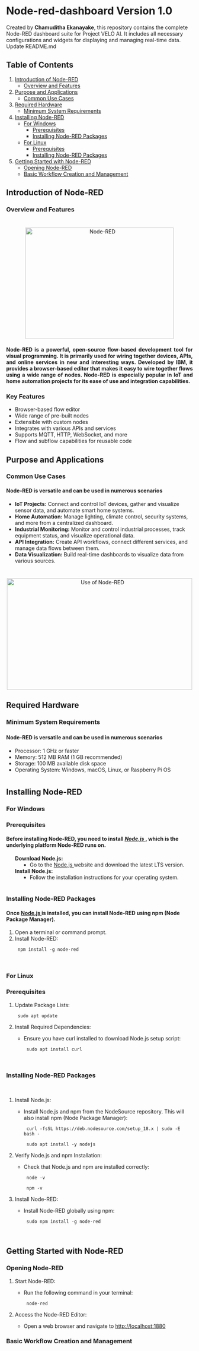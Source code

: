 # Node-red-dashboard **Version 1.0**

<a name="top"></a>

Created by **Chamuditha Ekanayake**, this repository contains the complete Node-RED dashboard suite for Project VELO AI. It includes all necessary configurations and widgets for displaying and managing real-time data. Update README.md

## Table of Contents
1. [Introduction of Node-RED](#introduction-of-node-red)
    - [Overview and Features](#overview-and-features)
2. [Purpose and Applications](#purpose-and-applications)
    - [Common Use Cases](#common-use-cases)
3. [Required Hardware](#required-hardware)
    - [Minimum System Requirements](#minimum-system-requirements)
4. [Installing Node-RED](#installing-node-red)
    - [For Windows](#for-windows)
        - [Prerequisites](#prerequisites)
        - [Installing Node-RED Packages](#installing-node-red-packages)
    - [For Linux](#for-linux)
        - [Prerequisites](#prerequisites)
        - [Installing Node-RED Packages](#installing-node-red-packages)
5. [Getting Started with Node-RED](#getting-started-with-node-red)
    - [Opening Node-RED](#opening-node-red)
    - [Basic Workflow Creation and Management](#basic-workflow-oreation-and-management)





## Introduction of Node-RED

### Overview and Features

<div align="center">
    <h1></h1>
    <a href="https://wiki.seeedstudio.com/reComputer_J4012_Flash_Jetpack/">
        <img src="https://upload.wikimedia.org/wikipedia/commons/2/2b/Node-red-icon.png"
            alt="Node-RED"
            width="400"
            height="300">
    </a>

<h4 align="justify">Node-RED is a powerful, open-source flow-based development tool for visual programming. It is primarily used for wiring together devices, APIs, and online services in new and interesting ways. Developed by IBM, it provides a browser-based editor that makes it easy to wire together flows using a wide range of nodes. Node-RED is especially popular in IoT and home automation projects for its ease of use and integration capabilities.</h4>

<h3 align="left">Key Features</h3>
<ul align="left">
    <li>Browser-based flow editor</li>
    <li>Wide range of pre-built nodes</li>
    <li>Extensible with custom nodes</li>
    <li>Integrates with various APIs and services</li>
    <li>Supports MQTT, HTTP, WebSocket, and more</li>
    <li>Flow and subflow capabilities for reusable code</li>
</ul>
</div>





## Purpose and Applications

### Common Use Cases

<div align="center">

<h4 align="left"><b>Node-RED is versatile and can be used in numerous scenarios</b></h4>
<ul align="left">
    <li><b>IoT Projects:</b> Connect and control IoT devices, gather and visualize sensor data, and automate smart home systems.</li>
    <li><b>Home Automation: </b>Manage lighting, climate control, security systems, and more from a centralized dashboard.</li>
    <li><b>Industrial Monitoring:</b> Monitor and control industrial processes, track equipment status, and visualize operational data.</li>
    <li><b>API Integration:</b> Create API workflows, connect different services, and manage data flows between them.</li>
    <li><b>Data Visualization: </b>Build real-time dashboards to visualize data from various sources.</li>
</ul>

<h1></h1>
<a href="https://wiki.seeedstudio.com/reComputer_J4012_Flash_Jetpack/">
        <img src="https://www.iqhome.org/image/cache/catalog/solutions/flowcharts/Outputs/node-red_output-2722x1080.png"
            alt="Use of Node-RED"
            width="500"
            height="300">
    </a>

</div>





## Required Hardware

### Minimum System Requirements


<h3></h3>
<h4 align="left"><b>Node-RED is versatile and can be used in numerous scenarios</b></h4>
<ul align="left">
    <li>Processor: 1 GHz or faster</li>
    <li>Memory: 512 MB RAM (1 GB recommended)</li>
    <li>Storage: 100 MB available disk space</li>
    <li>Operating System: Windows, macOS, Linux, or Raspberry Pi OS</li>
</ul>

<h1></h1>




## Installing Node-RED

### For Windows 

### Prerequisites

<div align="center">

<h4 align="left">Before installing Node-RED, you need to install <a href="https://nodejs.org/en"> <b><i>Node.js </i></b></a>  , which is the underlying platform Node-RED runs on.</h4>

<ul align="left">
    <dt>
        <strong>Download Node.js:</strong><br>
         <dd><li> Go to the <a href="https://nodejs.org/en"> Node.js </a> website and download the latest LTS version. </li></dd>
    </dt>
    </dt>
        <strong>Install Node.js:</strong><br>
        <dd><li> Follow the installation instructions for your operating system. </li></dd>
    </dt>
</ul>
<h1></h1>

</div>


### Installing Node-RED Packages

<div align="center">

<h4 align="left">Once <a href="https://nodejs.org/en"> Node.js </a> is installed, you can install Node-RED using npm (Node Package Manager).</h4>

<ol align="left">
    <li>Open a terminal or command prompt.</li>
    <li>Install Node-RED:</li>
    <pre><code> npm install -g node-red </code></pre>
    
</ol>

</div>



<br>



### For Linux

### Prerequisites

<div align="center">

<ol align="left">
    <li>Update Package Lists:</li>
    <pre><code> sudo apt update </code></pre>
    <li>Install Required Dependencies:</li>
    <ul>
        <li> Ensure you have curl installed to download Node.js setup script: </li></dd>
        <pre><code> sudo apt install curl </code></pre>
    </ul>
    
</ol>

</div>
<br>


### Installing Node-RED Packages

<br>

<div align="center">

<ol align="left">
    <li>Install Node.js:</li>
    <ul>
        <li> Install Node.js and npm from the NodeSource repository. This will also install npm (Node Package Manager): </li></dd>
        <pre><code> curl -fsSL https://deb.nodesource.com/setup_18.x | sudo -E bash - </code></pre>
        <pre><code> sudo apt install -y nodejs </code></pre>
    </ul>
    <li>Verify Node.js and npm Installation:</li>
    <ul>
        <li> Check that Node.js and npm are installed correctly: </li></dd>
        <pre><code> node -v </code></pre>
        <pre><code> npm -v </code></pre>
    </ul>
    <li>Install Node-RED:</li>
    <ul>
        <li> Install Node-RED globally using npm: </li></dd>
        <pre><code> sudo npm install -g node-red </code></pre>
    </ul>
    
</ol>

</div>

<br>





## Getting Started with Node-RED

### Opening Node-RED


<div align="center">

<ol align="left">
    <li>Start Node-RED:</li>
    <ul>
        <li> Run the following command in your terminal: </li></dd>
        <pre><code> node-red </code></pre>
    </ul>
    <li>Access the Node-RED Editor:</li>
    <ul>
        <li> Open a web browser and navigate to <a href="http://localhost:1880">http://localhost:1880 </a> </li></dd>
    </ul>
    
</ol>

</div>


### Basic Workflow Creation and Management